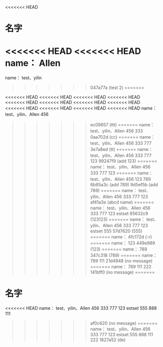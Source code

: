 <<<<<<< HEAD
# 名字
<<<<<<< HEAD
<<<<<<< HEAD
name： Allen
=======
name： test、yilin
>>>>>>> 047a77a (test 2)
=======

<<<<<<< HEAD
<<<<<<< HEAD
<<<<<<< HEAD
<<<<<<< HEAD
<<<<<<< HEAD
<<<<<<< HEAD
<<<<<<< HEAD
<<<<<<< HEAD
<<<<<<< HEAD
<<<<<<< HEAD
<<<<<<< HEAD
<<<<<<< HEAD
name： test、yilin、Allen 456
>>>>>>> ec09857 (ttt)
=======
name： test、yilin、Allen 456 333
>>>>>>> 0aa702d (cc)
=======
name： test、yilin、Allen 456 333 777
>>>>>>> 3e7a8ed (tt)
=======
name： test、yilin、Allen 456 333 777 123
>>>>>>> 99247f9 (add 123)
=======
name： test、yilin、Allen 456 333 777 123
=======
name： test、yilin、Allen 456 123 789
>>>>>>> 6b85a3c (add 789)
>>>>>>> 9d5ef5b (add 789)
=======
name： test、yilin、Allen 456 333 777 123
>>>>>>> af41a3e (abcd name)
=======
name： test、yilin、Allen 456 333 777 123 estset
>>>>>>> 85632c9 (123123)
=======
name： test、yilin、Allen 456 333 777 123 estset 555
>>>>>>> 57d7620 (555)
=======
name： 
>>>>>>> 4fc172d (-r)
=======
name： 123
>>>>>>> 449e989 (123)
=======
name： 789
>>>>>>> 347c318 (789)
=======
name： 789 111
>>>>>>> 21d4948 (no message)
=======
name： 789 111 222
>>>>>>> 141bff0 (no message)
=======
# 名字 
 
<<<<<<< HEAD
name： test、yilin、Allen 456 333 777 123 estset 555  888 111 
>>>>>>> af0c620 (﻿no message)
=======
name： test、yilin、Allen 456 333 777 123 estset 555  888 111  222
>>>>>>> 1827a52 (de)
